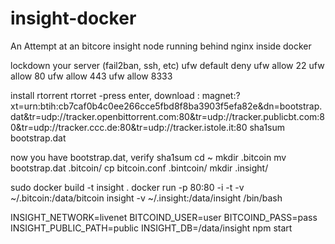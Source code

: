 insight-docker
==============

An Attempt at an bitcore insight node running behind nginx inside docker


lockdown your server (fail2ban, ssh, etc)
 ufw default deny
 ufw allow 22
 ufw allow 80
 ufw allow 443
 ufw allow 8333

install rtorrent
rtorret
-press enter, download :
magnet:?xt=urn:btih:cb7caf0b4c0ee266cce5fbd8f8ba3903f5efa82e&dn=bootstrap.dat&tr=udp://tracker.openbittorrent.com:80&tr=udp://tracker.publicbt.com:80&tr=udp://tracker.ccc.de:80&tr=udp://tracker.istole.it:80
sha1sum bootstrap.dat

now you have bootstrap.dat, verify sha1sum
 cd ~
 mkdir .bitcoin
 mv bootstrap.dat .bitcoin/
 cp bitcoin.conf .bintcoin/
 mkdir .insight/
 
 sudo docker build -t insight .
 docker run -p 80:80 -i -t -v ~/.bitcoin:/data/bitcoin insight -v ~/.insight:/data/insight /bin/bash
 

  INSIGHT_NETWORK=livenet BITCOIND_USER=user BITCOIND_PASS=pass INSIGHT_PUBLIC_PATH=public  INSIGHT_DB=/data/insight npm start